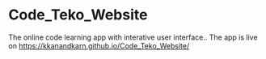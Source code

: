 # Code_Teko_Website
The online code learning app with interative user interface..
The app is live on https://kkanandkarn.github.io/Code_Teko_Website/
